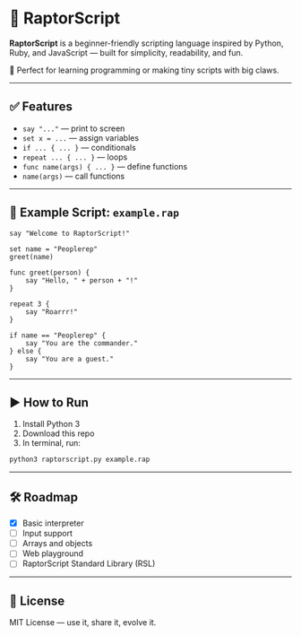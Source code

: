 
# 🦖 RaptorScript

**RaptorScript** is a beginner-friendly scripting language inspired by Python, Ruby, and JavaScript — built for simplicity, readability, and fun.

🚀 Perfect for learning programming or making tiny scripts with big claws.

---

## ✅ Features
- `say "..."` — print to screen
- `set x = ...` — assign variables
- `if ... { ... }` — conditionals
- `repeat ... { ... }` — loops
- `func name(args) { ... }` — define functions
- `name(args)` — call functions

---

## 🧪 Example Script: `example.rap`

```raptorscript
say "Welcome to RaptorScript!"

set name = "Peoplerep"
greet(name)

func greet(person) {
    say "Hello, " + person + "!"
}

repeat 3 {
    say "Roarrr!"
}

if name == "Peoplerep" {
    say "You are the commander."
} else {
    say "You are a guest."
}
```

---

## ▶️ How to Run

1. Install Python 3
2. Download this repo
3. In terminal, run:
```bash
python3 raptorscript.py example.rap
```

---

## 🛠 Roadmap
- [x] Basic interpreter
- [ ] Input support
- [ ] Arrays and objects
- [ ] Web playground
- [ ] RaptorScript Standard Library (RSL)

---

## 📜 License
MIT License — use it, share it, evolve it.
